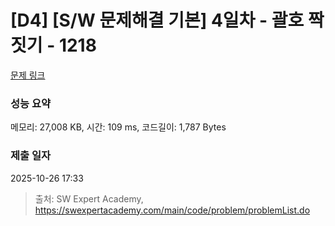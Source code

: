 # [D4] [S/W 문제해결 기본] 4일차 - 괄호 짝짓기 - 1218 

[문제 링크](https://swexpertacademy.com/main/code/problem/problemDetail.do?contestProbId=AV14eWb6AAkCFAYD) 

### 성능 요약

메모리: 27,008 KB, 시간: 109 ms, 코드길이: 1,787 Bytes

### 제출 일자

2025-10-26 17:33



> 출처: SW Expert Academy, https://swexpertacademy.com/main/code/problem/problemList.do